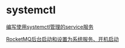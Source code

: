 # systemctl

[编写使用systemctl管理的service服务](https://blog.csdn.net/lianshaohua/article/details/121940076)

[RocketMQ后台启动和设置为系统服务、开机启动](https://blog.csdn.net/qq_43278717/article/details/121656946)

